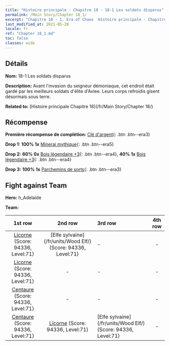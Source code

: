 ```yaml
---
title: "Histoire principale - Chapitre 18 - 18-1 Les soldats disparus"
permalink: /Main Story/Chapter 18_1/
excerpt: "Chapitre 18 - 1. Era of Chaos  Histoire principale - Chapitre 18_1. 18-1 Les soldats disparus"
last_modified_at: 2021-05-28
locale: fr
ref: "Chapter 18_1.md"
toc: false
classes: wide
---
```


## Détails

 **Nom:** 18-1 Les soldats disparus

 **Description:** Avant l'invasion du seigneur démoniaque, cet endroit était gardé par les meilleurs soldats d'élite d'Avlee. Leurs corps refroidis gisent désormais sous terre.

 **Related to:** [Histoire principale Chapitre 18](/fr/Main Story/Chapter 18/)

## Récompense

 **Première récompense de complétion:** [Clé d'argent](/ItemsFR/con_693/){: .btn .btn--era3}

 **Drop 1:** **100% 1x** [Minerai mythique](/ItemsFR/mat_61/){: .btn .btn--era5}

 **Drop 2:** **60% 0x** [Bois légendaire +3](/ItemsFR/mat_55/){: .btn .btn--era4}, **40% 1x** [Bois légendaire +3](/ItemsFR/mat_55/){: .btn .btn--era4}

 **Drop 3:** **100% 1x** [Parchemins de sorts](/ItemsFR/con_694/){: .btn .btn--era3}


## Fight against Team
 **Hero:** h_Adelaide

 **Team:**


  | 1st row | 2nd row | 3rd row | 4th row |
  |:----:|:----:|:----|:----:|
  | [Licorne](/fr/units/Unicorn/) (Score: 94336, Level:71)  | [Elfe sylvaine](/fr/units/Wood Elf/) (Score: 94336, Level:71)  | - | - |
  | [Licorne](/fr/units/Unicorn/) (Score: 94336, Level:71)  | - | - | - |
  | [Centaure](/fr/units/Centaur/) (Score: 94336, Level:71)  | - | - | - |
  | [Centaure](/fr/units/Centaur/) (Score: 94336, Level:71)  | [Licorne](/fr/units/Unicorn/) (Score: 94336, Level:71)  | [Elfe sylvaine](/fr/units/Wood Elf/) (Score: 94336, Level:71)  | - |


